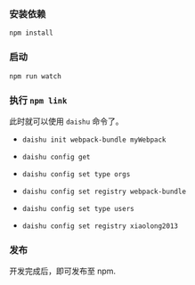 ### 安装依赖

`npm install`

### 启动

`npm run watch`

### 执行 `npm link`

此时就可以使用 `daishu` 命令了。

- `daishu init webpack-bundle myWebpack`
- `daishu config get`
- `daishu config set type orgs`
- `daishu config set registry webpack-bundle`

- `daishu config set type users`
- `daishu config set registry xiaolong2013`

### 发布

开发完成后，即可发布至 npm.

